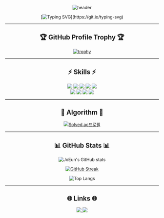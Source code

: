 <div align="center">

  ![header](https://capsule-render.vercel.app/api?type=waving&color=auto&height=300&section=header&text=👶애기프로그래머👶&fontSize=50&fontColor=ffffff&animation=fadeIn&fontAlignY=38)

  [![Typing SVG](https://readme-typing-svg.herokuapp.com?font=Oleo+Script&color=9A9A9A&size=40&center=true&vCenter=true&width=500&height=70&lines=Welcome+to+my+GitHub+Profile!;Nice+to+meet+you!)](https://git.io/typing-svg)

</div>

---

<h2 align="center">🏆 GitHub Profile Trophy 🏆</h2>

<div align="center">

  [![trophy](https://github-profile-trophy.vercel.app/?username=whdms2008&theme=onedark&row=1&column=7)](https://github.com/ryo-ma/github-profile-trophy)

</div>

---

<h2 align="center">⚡️ Skills ⚡️</h2>

<p align="center">
  <!-- 언어 -->
  <img src="https://img.shields.io/badge/JavaScript-F7DF1E?style=flat-square&logo=JavaScript&logoColor=black"/>
  <img src="https://img.shields.io/badge/HTML5-E34F26?style=flat-square&logo=HTML5&logoColor=white"/>
  <img src="https://img.shields.io/badge/CSS3-1572B6?style=flat-square&logo=CSS3&logoColor=white"/>
  <img src="https://img.shields.io/badge/Python-3776AB?style=flat-square&logo=Python&logoColor=white"/>
  <img src="https://img.shields.io/badge/C-00599C?style=flat-square&logo=C&logoColor=white"/>
  <br/>
  <!-- 프레임워크 및 라이브러리 -->
  <img src="https://img.shields.io/badge/Django-092E20?style=flat-square&logo=Django&logoColor=white"/>
  <img src="https://img.shields.io/badge/FastAPI-009688?style=flat-square&logo=FastAPI&logoColor=white"/>
  <img src="https://img.shields.io/badge/Flask-000000?style=flat-square&logo=Flask&logoColor=white"/>
  <!-- 도구 -->
  <img src="https://img.shields.io/badge/AWS-232F3E?style=flat-square&logo=Amazon%20AWS&logoColor=white"/>
</p>

---

<h2 align="center">🌟 Algorithm 🌟</h2>

<div align="center">

[![Solved.ac프로필](http://mazassumnida.wtf/api/v2/generate_badge?boj=whdms1107)](https://solved.ac/whdms1107)

</div>

---

<h2 align="center">📊 GitHub Stats 📊</h2>

<div align="center">

![JoEun's GitHub stats](https://github-readme-stats.vercel.app/api?username=whdms2008&show_icons=true&theme=dracula)

[![GitHub Streak](https://github-readme-streak-stats.herokuapp.com/?user=whdms2008&theme=dracula)](https://git.io/streak-stats)

![Top Langs](https://github-readme-stats.vercel.app/api/top-langs/?username=whdms2008&layout=compact&theme=dracula)

</div>

---


<h2 align="center">🌐 Links 🌐</h2>

<p align="center">
  <a href="https://whdms1107.tistory.com/">
    <img src="https://img.shields.io/badge/Tech%20Blog-000000?style=flat-square&logo=Tistory&logoColor=white"/>
  </a>
  <a href="mailto:whdms1107@gmail.com">
    <img src="https://img.shields.io/badge/Gmail-D14836?style=flat-square&logo=Gmail&logoColor=white"/>
  </a>
</p>


